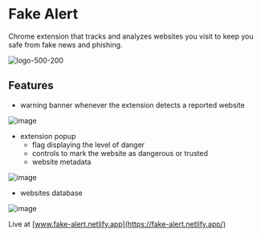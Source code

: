 # Fake Alert

Chrome extension that tracks and analyzes websites you visit to keep you safe from fake news and phishing.

![logo-500-200](https://user-images.githubusercontent.com/82682911/172144304-74488b91-0e7d-4492-addd-9a6e49681d32.png)

## Features

- warning banner whenever the extension detects a reported website

![image](https://user-images.githubusercontent.com/82682911/172144807-38dbae83-d6d2-468c-bb29-a25f7e294357.png)

- extension popup
  - flag displaying the level of danger
  - controls to mark the website as dangerous or trusted
  - website metadata

![image](https://user-images.githubusercontent.com/82682911/172145855-0c626344-bd69-4c34-baec-2d02a6e2f852.png)

- websites database

![image](https://user-images.githubusercontent.com/82682911/172146198-eed3ba7d-69e4-4cee-ad64-85953b7941e0.png)

Live at [www.fake-alert.netlify.app](https://fake-alert.netlify.app/)
